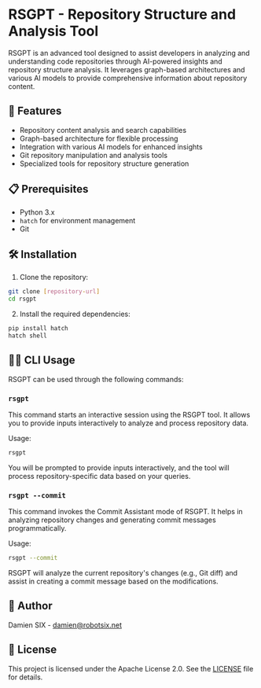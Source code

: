 # RSGPT - Repository Structure and Analysis Tool

RSGPT is an advanced tool designed to assist developers in analyzing and understanding code repositories through AI-powered insights and repository structure analysis. It leverages graph-based architectures and various AI models to provide comprehensive information about repository content.

## 🚀 Features

- Repository content analysis and search capabilities
- Graph-based architecture for flexible processing
- Integration with various AI models for enhanced insights
- Git repository manipulation and analysis tools
- Specialized tools for repository structure generation

## 📋 Prerequisites

- Python 3.x
- `hatch` for environment management
- Git

## 🛠 Installation

1. Clone the repository:
```bash
git clone [repository-url]
cd rsgpt
```

2. Install the required dependencies:
```bash
pip install hatch
hatch shell
```

## 🧑‍💻 CLI Usage

RSGPT can be used through the following commands:

### `rsgpt`

This command starts an interactive session using the RSGPT tool. It allows you to provide inputs interactively to analyze and process repository data.

Usage:
```bash
rsgpt
```
You will be prompted to provide inputs interactively, and the tool will process repository-specific data based on your queries.

### `rsgpt --commit`

This command invokes the Commit Assistant mode of RSGPT. It helps in analyzing repository changes and generating commit messages programmatically.

Usage:
```bash
rsgpt --commit
```
RSGPT will analyze the current repository's changes (e.g., Git diff) and assist in creating a commit message based on the modifications.

## 👤 Author

Damien SIX - [damien@robotsix.net](mailto:damien@robotsix.net)

## 📄 License

This project is licensed under the Apache License 2.0. See the [LICENSE](LICENSE) file for details.